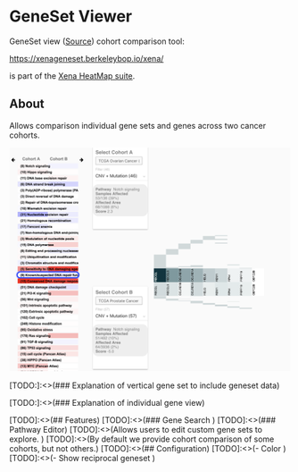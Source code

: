 
# GeneSet Viewer

GeneSet view ([Source](https://github.com/ucscXena/XenaGoWidget)) cohort comparison tool:

<https://xenageneset.berkeleybop.io/xena/>

is part of the [Xena HeatMap suite](https://xenabrowser.net/heatmap/).


## About

Allows comparison individual gene sets and genes across two cancer cohorts. 

![Xena GeneSet Tool Screenshot](images/screenshot1.png "Xena GeneSet Tool Screen Shot")


[TODO:]:<>(### Explanation of vertical gene set to include geneset data)

[TODO:]:<>(### Explanation of individual gene view)

[TODO]:<>(## Features)
[TODO]:<>(### Gene Search )
[TODO]:<>(### Pathway Editor)
[TODO]:<>(Allows users to edit custom gene sets to explore.  )
[TODO]:<>(By default we provide cohort comparison of some cohorts, but not others.)
[TODO]:<>(## Configuration)
[TODO]:<>(- Color )
[TODO]:<>(- Show reciprocal geneset )
